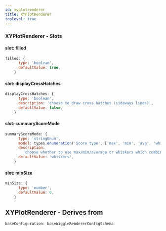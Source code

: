 ```yaml
---
id: xyplotrenderer
title: XYPlotRenderer
toplevel: true
---
```







### XYPlotRenderer - Slots
#### slot: filled



```js
filled: {
      type: 'boolean',
      defaultValue: true,
    }
```

#### slot: displayCrossHatches



```js
displayCrossHatches: {
      type: 'boolean',
      description: 'choose to draw cross hatches (sideways lines)',
      defaultValue: false,
    }
```

#### slot: summaryScoreMode



```js
summaryScoreMode: {
      type: 'stringEnum',
      model: types.enumeration('Score type', ['max', 'min', 'avg', 'whiskers']),
      description:
        'choose whether to use max/min/average or whiskers which combines all three into the same rendering',
      defaultValue: 'whiskers',
    }
```

#### slot: minSize



```js
minSize: {
      type: 'number',
      defaultValue: 0,
    }
```


## XYPlotRenderer - Derives from




```js
baseConfiguration: baseWiggleRendererConfigSchema
```

 
